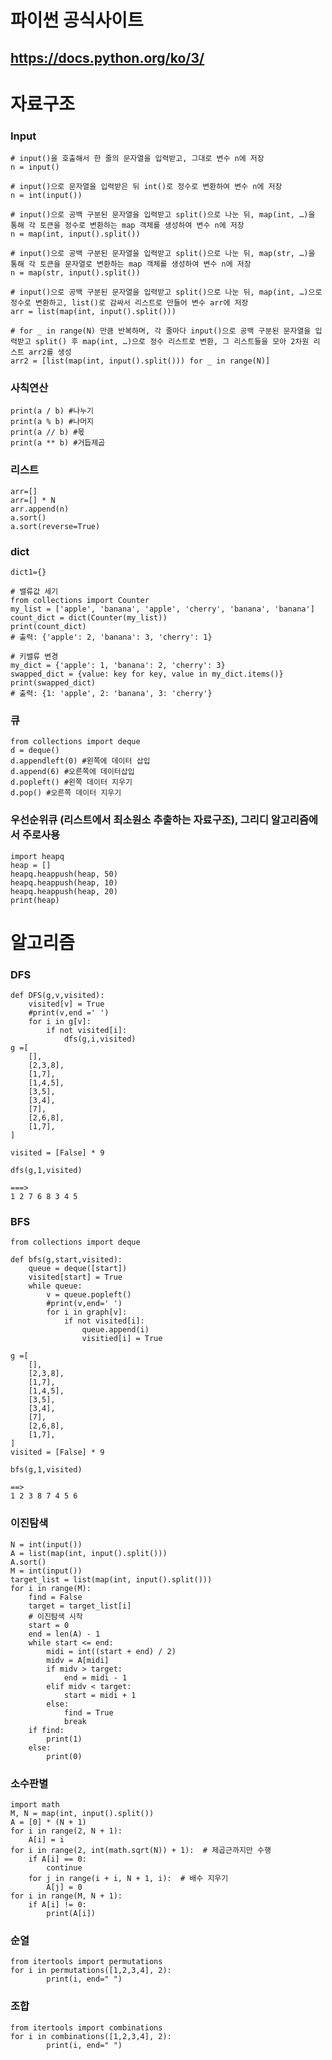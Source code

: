 # 파이썬 공식사이트
## https://docs.python.org/ko/3/


# 자료구조

### Input
	# input()을 호출해서 한 줄의 문자열을 입력받고, 그대로 변수 n에 저장
	n = input()

 	# input()으로 문자열을 입력받은 뒤 int()로 정수로 변환하여 변수 n에 저장
	n = int(input()) 

 	# input()으로 공백 구분된 문자열을 입력받고 split()으로 나눈 뒤, map(int, …)을 통해 각 토큰을 정수로 변환하는 map 객체를 생성하여 변수 n에 저장
	n = map(int, input().split()) 

	# input()으로 공백 구분된 문자열을 입력받고 split()으로 나눈 뒤, map(str, …)을 통해 각 토큰을 문자열로 변환하는 map 객체를 생성하여 변수 n에 저장
	n = map(str, input().split())  

 	# input()으로 공백 구분된 문자열을 입력받고 split()으로 나눈 뒤, map(int, …)으로 정수로 변환하고, list()로 감싸서 리스트로 만들어 변수 arr에 저장
	arr = list(map(int, input().split())) 

	# for _ in range(N) 만큼 반복하며, 각 줄마다 input()으로 공백 구분된 문자열을 입력받고 split() 후 map(int, …)으로 정수 리스트로 변환, 그 리스트들을 모아 2차원 리스트 arr2를 생성
	arr2 = [list(map(int, input().split())) for _ in range(N)]

### 사칙연산
 	print(a / b) #나누기
  	print(a % b) #나머지
   	print(a // b) #몫
	print(a ** b) #거듭제곱

### 리스트
	arr=[]
	arr=[] * N
	arr.append(n)
	a.sort()
	a.sort(reverse=True)

### dict
	dict1={}

	# 밸류값 세기
 	from collections import Counter
	my_list = ['apple', 'banana', 'apple', 'cherry', 'banana', 'banana']
	count_dict = dict(Counter(my_list))
	print(count_dict)
	# 출력: {'apple': 2, 'banana': 3, 'cherry': 1}

	# 키밸류 변경
 	my_dict = {'apple': 1, 'banana': 2, 'cherry': 3}
	swapped_dict = {value: key for key, value in my_dict.items()}
	print(swapped_dict)
	# 출력: {1: 'apple', 2: 'banana', 3: 'cherry'}

### 큐
	from collections import deque
	d = deque()
	d.appendleft(0) #왼쪽에 데이터 삽입
	d.append(6) #오른쪽에 데이터삽입
	d.popleft() #왼쪽 데이터 지우기
	d.pop() #오른쪽 데이터 지우기

### 우선순위큐 (리스트에서 최소원소 추출하는 자료구조), 그리디 알고리즘에서 주로사용

 	import heapq
	heap = []
	heapq.heappush(heap, 50)
	heapq.heappush(heap, 10)
	heapq.heappush(heap, 20)
	print(heap)
 
# 알고리즘

### DFS
	def DFS(g,v,visited):
		visited[v] = True
		#print(v,end =' ')
		for i in g[v]:
			if not visited[i]:
				dfs(g,i,visited)
	g =[
		[],
		[2,3,8],
		[1,7],
		[1,4,5],
		[3,5],
		[3,4],
		[7],
		[2,6,8],
		[1,7],
	]
	
	visited = [False] * 9
	
	dfs(g,1,visited)
	
	===>
	1 2 7 6 8 3 4 5

### BFS
	from collections import deque
	
	def bfs(g,start,visited):
		queue = deque([start])
		visited[start] = True
		while queue:
			v = queue.popleft()
			#print(v,end=' ')
			for i in graph[v]:
				if not visited[i]:
					queue.append(i)
					visitied[i] = True
	
	g =[
		[],
		[2,3,8],
		[1,7],
		[1,4,5],
		[3,5],
		[3,4],
		[7],
		[2,6,8],
		[1,7],
	]
	visited = [False] * 9
	
	bfs(g,1,visited)
	
	==>
	1 2 3 8 7 4 5 6

### 이진탐색
	N = int(input())
	A = list(map(int, input().split()))
	A.sort()
	M = int(input())
	target_list = list(map(int, input().split()))
	for i in range(M):
	    find = False
	    target = target_list[i]
	    # 이진탐색 시작
	    start = 0
	    end = len(A) - 1
	    while start <= end:
	        midi = int((start + end) / 2)
	        midv = A[midi]
	        if midv > target:
	            end = midi - 1
	        elif midv < target:
	            start = midi + 1
	        else:
	            find = True
	            break
	    if find:
	        print(1)
	    else:
	        print(0)

### 소수판별
	import math
	M, N = map(int, input().split())
	A = [0] * (N + 1)
	for i in range(2, N + 1):
	    A[i] = i
	for i in range(2, int(math.sqrt(N)) + 1):  # 제곱근까지만 수행
	    if A[i] == 0:
	        continue
	    for j in range(i + i, N + 1, i):  # 배수 지우기
	        A[j] = 0
	for i in range(M, N + 1):
	    if A[i] != 0:
	        print(A[i])
	    

### 순열
	from itertools import permutations
	for i in permutations([1,2,3,4], 2):
    		print(i, end=" ")


### 조합 
	from itertools import combinations
	for i in combinations([1,2,3,4], 2):
    		print(i, end=" ")



